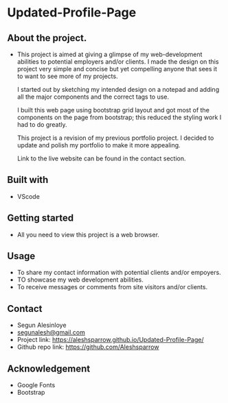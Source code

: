 # Updated-Profile-Page
## About the project.
* This project is aimed at giving a glimpse of my web-development abilities to potential employers and/or clients. I made the design on this project very simple and concise but yet compelling anyone that sees it to want to see more of my projects.

    I started out by sketching my intended design on a notepad and adding all the major components and the correct tags to use.

    I built this web page using bootstrap grid layout and got most of the components on the page from bootstrap; this reduced the styling work I had to do greatly.

    This project is a revision of my previous portfolio project. I decided to update and polish my portfolio to make it more appealing.

    Link to the live website can be found in the contact section.
   

## Built with
* VScode

## Getting started
* All you need to view this project is a web browser.

## Usage
* To share my contact information with potential clients and/or empoyers.
* TO showcase my web development abilities.
* To receive messages or comments from site visitors and/or clients.

## Contact
* Segun Alesinloye 
* segunalesh@gmail.com 
* Project link:  https://aleshsparrow.github.io/Updated-Profile-Page/
* Github repo link: https://github.com/Aleshsparrow

## Acknowledgement
* Google Fonts
* Bootstrap
